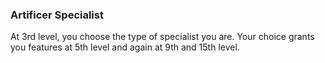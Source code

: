 ### Artificer Specialist

At 3rd level, you choose the type of specialist you are. Your choice grants you features at 5th level and again at 9th and 15th level.

